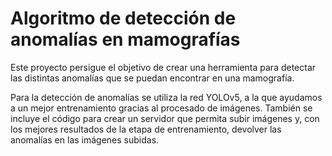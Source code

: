# Algoritmo de detección de anomalías en mamografías

Este proyecto persigue el objetivo de crear una herramienta para detectar las distintas anomalías que se puedan encontrar en una mamografía.

Para la detección de anomalías se utiliza la red YOLOv5, a la que ayudamos a un mejor entrenamiento gracias al procesado de imágenes. También se incluye el código para crear un servidor que permita subir imágenes y, con los mejores resultados de la etapa de entrenamiento, devolver las anomalías en las imágenes subidas.
